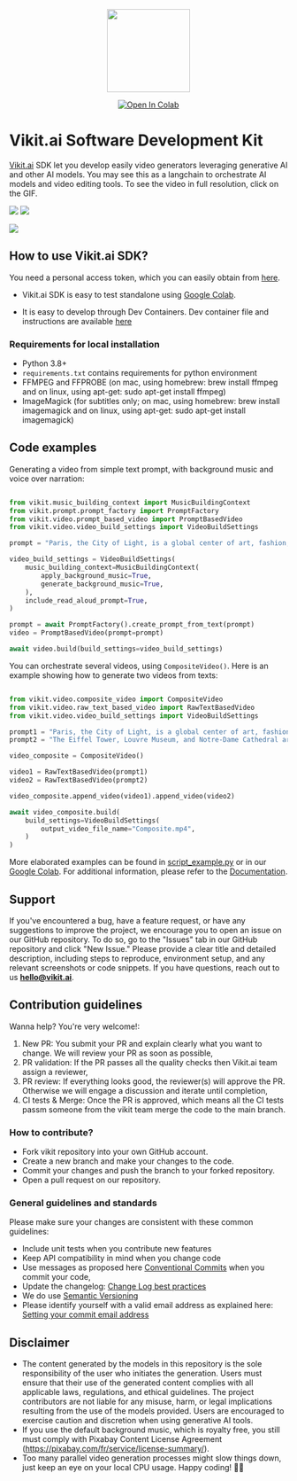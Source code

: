 <div align="center">
<img src='./medias/vikit_logo.jpg' style="height:150px"></img>

[![Open In Colab](https://colab.research.google.com/assets/colab-badge.svg)](https://colab.research.google.com/drive/1SltMsYv4ExYJLSagLKsZqazmCludo8vC)

</div>

# Vikit.ai Software Development  Kit

[Vikit.ai](https://vikit.ai/)  SDK let you develop easily video generators leveraging generative AI and other AI models. You may see this as a langchain to orchestrate AI models and video editing tools. 
To see the video in full resolution, click on the GIF.
<!-- [![](https://img.youtube.com/vi/_ipNgOOcX5U/sddefault.jpg)](https://youtu.be/_ipNgOOcX5U)</div> -->
<a href='https://youtu.be/_ipNgOOcX5U'><img src='medias/gif1_Plato.gif'></a> <a href='https://youtu.be/_ipNgOOcX5U'><img src='medias/gif3_Plato.gif'></a>

<a href='https://youtu.be/Hd-r3Hy9XFs?si=PRAZqDueaCFEUK9n'><img src='medias/gif2_Paris_h.gif'></a>

## How to use Vikit.ai SDK?

You need a personal access token, which you can easily obtain from [here](https://www.vikit.ai/#/platform).  

- Vikit.ai SDK is easy to test standalone using [Google Colab](https://colab.research.google.com/drive/1SltMsYv4ExYJLSagLKsZqazmCludo8vC).

- It is easy to develop through Dev Containers. Dev container file and instructions are available [here](dev_containers.md)

### Requirements for local installation

- Python 3.8+ 
- `requirements.txt` contains requirements for python environment
- FFMPEG and FFPROBE (on mac, using homebrew: brew install ffmpeg and on linux, using apt-get: sudo apt-get install ffmpeg)
- ImageMagick (for subtitles only; on mac, using homebrew: brew install imagemagick and on linux, using apt-get: sudo apt-get install imagemagick) 



## Code examples

Generating a video from simple text prompt, with background music and voice over narration:

```python

from vikit.music_building_context import MusicBuildingContext
from vikit.prompt.prompt_factory import PromptFactory
from vikit.video.prompt_based_video import PromptBasedVideo
from vikit.video.video_build_settings import VideoBuildSettings

prompt = "Paris, the City of Light, is a global center of art, fashion, and culture, renowned for its iconic landmarks and romantic atmosphere. The Eiffel Tower, Louvre Museum, and Notre-Dame Cathedral are just a few of the city's must-see attractions."

video_build_settings = VideoBuildSettings(
    music_building_context=MusicBuildingContext(
        apply_background_music=True,
        generate_background_music=True,
    ),
    include_read_aloud_prompt=True,
)

prompt = await PromptFactory().create_prompt_from_text(prompt)
video = PromptBasedVideo(prompt=prompt)

await video.build(build_settings=video_build_settings)

```

You can orchestrate several videos, using ```CompositeVideo()```. Here is an example showing how to generate two videos from texts:

```python

from vikit.video.composite_video import CompositeVideo
from vikit.video.raw_text_based_video import RawTextBasedVideo
from vikit.video.video_build_settings import VideoBuildSettings

prompt1 = "Paris, the City of Light, is a global center of art, fashion, and culture, renowned for its iconic landmarks and romantic atmosphere."
prompt2 = "The Eiffel Tower, Louvre Museum, and Notre-Dame Cathedral are just a few of the city's must-see attractions."

video_composite = CompositeVideo()

video1 = RawTextBasedVideo(prompt1)
video2 = RawTextBasedVideo(prompt2)

video_composite.append_video(video1).append_video(video2)

await video_composite.build(
    build_settings=VideoBuildSettings(
        output_video_file_name="Composite.mp4",
    )
)

```

More elaborated examples can be found in [script_example.py](script_example.py) or in our [Google Colab](https://colab.research.google.com/drive/1yZ-GC0GxRP6zKZD2lJfi9Rz16nRezLaa#scrollTo=72LXhJCils2Q). For additional information, please refer to the [Documentation](https://vikitai.readthedocs.io/en/latest/).

## Support

If you've encountered a bug, have a feature request, or have any suggestions to improve the project, we encourage you to open an issue on our GitHub repository. To do so, go to the "Issues" tab in our GitHub repository and click "New Issue." Please provide a clear title and detailed description, including steps to reproduce, environment setup, and any relevant screenshots or code snippets. 
If you have questions, reach out to us **<hello@vikit.ai>**.

## Contribution guidelines

Wanna help? You're very welcome!:

1. New PR: You submit your PR and explain clearly what you want to change. We will review your PR as soon as possible,
2. PR validation: If the PR passes all the quality checks then Vikit.ai team assign a reviewer,
3. PR review: If everything looks good, the reviewer(s) will approve the PR. Otherwise we will engage a discussion and iterate until completion,
4. CI tests & Merge: Once the PR is approved, which means all the CI tests passm someone from the vikit team merge the code to the main branch.

### How to contribute?

- Fork vikit repository into your own GitHub account.
- Create a new branch and make your changes to the code.
- Commit your changes and push the branch to your forked repository.
- Open a pull request on our repository.

### General guidelines and standards

Please make sure your changes are consistent with these common guidelines:

- Include unit tests when you contribute new features
- Keep API compatibility in mind when you change code
- Use messages as proposed here [Conventional Commits](https://www.conventionalcommits.org/en/v1.0.0/) when you commit your code, 
- Update the changelog: [Change Log best practices](https://keepachangelog.com/en/1.1.0/)
- We do use [Semantic Versioning](https://semver.org/) 
- Please identify yourself with a valid email address as explained here: [Setting your commit email address](https://docs.github.com/en/account-and-profile/setting-up-and-managing-your-personal-account-on-github/managing-email-preferences/setting-your-commit-email-address)

## Disclaimer

- The content generated by the models in this repository is the sole responsibility of the user who initiates the generation. Users must ensure that their use of the generated content complies with all applicable laws, regulations, and ethical guidelines. The project contributors are not liable for any misuse, harm, or legal implications resulting from the use of the models provided. Users are encouraged to exercise caution and discretion when using generative AI tools.
- If you use the default background music, which is royalty free, you still must comply with Pixabay Content License Agreement (https://pixabay.com/fr/service/license-summary/).
- Too many parallel video generation processes might slow things down, just keep an eye on your local CPU usage. Happy coding! 🚀😊
